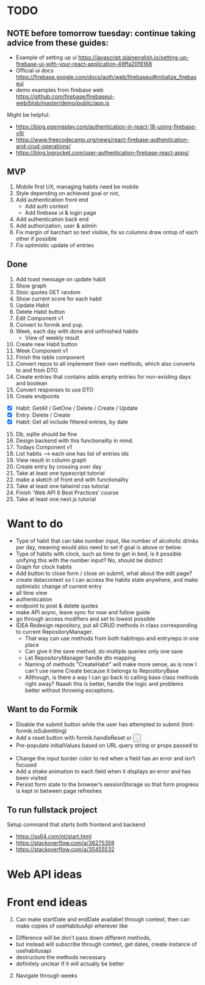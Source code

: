 # TODO

## NOTE before tomorrow tuesday: continue taking advice from these guides:

- Example of setting up ui https://javascript.plainenglish.io/setting-up-firebase-ui-with-your-react-application-49ffa20f8168
- Official ui docs https://firebase.google.com/docs/auth/web/firebaseui#initialize_firebaseui
- demo examples from firebase web https://github.com/firebase/firebaseui-web/blob/master/demo/public/app.js

Might be helpful:

- https://blog.openreplay.com/authentication-in-react-18-using-firebase-v9/
- https://www.freecodecamp.org/news/react-firebase-authentication-and-crud-operations/
- https://blog.logrocket.com/user-authentication-firebase-react-apps/

## MVP

1. Mobile first UX, managing habits need be mobile
2. Style depending on achieved goal or not,
3. Add authentication front end
   - Add auth context
   - Add firebase ui & login page
4. Add authentication back end
5. Add authorization, user & admin
6. Fix margin of barchart so text visible, fix so columns draw ontop of each other if possible
7. Fix optimistic update of entries

## Done

1. Add toast message on update habit
1. Show graph
1. Stoic quotes GET random
1. Show current score for each habit
1. Update Habit
1. Delete Habit button
1. Edit Component v1
1. Convert to formik and yup.
1. Week, each day with done and unfinished habits
   - View of weekly result
1. Create new Habit button
1. Week Component v1
1. Finish the table component
1. Convert repos to all implement their own methods, which also converts to and from DTO
1. Create entries that contains adds empty entries for non-existing days and boolean
1. Convert responses to use DTO
1. Create endpoints

- [x] Habit: GetAll / GetOne / Delete / Create / Update
- [x] Entry: Delete / Create
- [x] Habit: Get all include filtered entries, by date

15. Db, sqlite should be fine
16. Design backend with this functionality in mind.
17. Todays Component v1
18. List habits --> each one has list of entries ids
19. View result in column graph
20. Create entry by crossing over day
21. Take at least one typescript tutorial
22. make a sketch of front end with functionality
23. Take at least one tailwind css tutorial
24. Finish 'Web API 6 Best Practices' course
25. Take at least one next.js tutorial

# Want to do

- Type of habit that can take number input, like number of alcoholic drinks per day, meaning would also need to set if goal is above or below.
- Type of habits with clock, such as time to get in bed, is it possible unifying this with the number input? No, should be distinct
- Graph for clock habits
- Add button to close form / close on submit, what about the edit page?
- create datacontext so I can access the habits state anywhere, and make optimistic change of current entry
- all time view
- authentication
- endpoint to post & delete quotes
- make API async, leave sync for now and follow guide
- go through access modifiers and set to lowest possible
- IDEA Redesign repository, put all CRUD methods in class corresponding to current RepositoryManager.
  - That way can use methods from both habitrepo and entryrepo in one place
  - Can give it the save method, do multiple queries only one save
  - Let RepositoryManager handle dto mapping
  - Naming of methods "CreateHabit" will make more sense, as is now I can't use name Create because it belongs to RepositoryBase
  - Allthough, is there a way I can go back to calling base class methods right away? Naaah this is better, handle the logic and problems better without throwing exceptions.

## Want to do Formik

- Disable the submit button while the user has attempted to submit (hint: formik.isSubmitting)
- Add a reset button with formik.handleReset or <button type="reset">.
- Pre-populate initialValues based on URL query string or props passed to <SignupForm>.
- Change the input border color to red when a field has an error and isn’t focused
- Add a shake animation to each field when it displays an error and has been visited
- Persist form state to the browser’s sessionStorage so that form progress is kept in between page refreshes

## To run fullstack project

Setup command that starts both frontend and backend

- https://ss64.com/nt/start.html
- https://stackoverflow.com/a/36275359
- https://stackoverflow.com/a/35455532

# Web API ideas

# Front end ideas

1. Can make startDate and endDate availabel through context, then can make copies of useHabitusApi wherever like

- Difference will be don't pass down different methods,
- but instead will subscribe through context, get dates, create instance of usehabitusapi
- destructure the methods necessary
- definitely unclear if it will actually be better

2. Navigate through weeks
